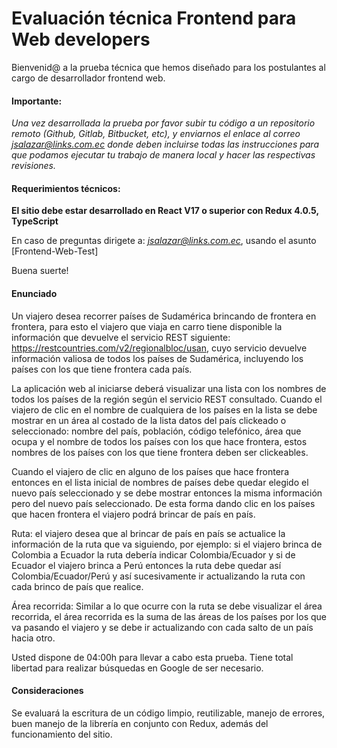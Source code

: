 # Evaluación técnica Frontend para Web developers

Bienvenid@ a la prueba técnica que hemos diseñado para los postulantes al cargo de desarrollador frontend web.

#### Importante: ####
*Una vez desarrollada la prueba por favor subir tu código a un repositorio remoto (Github, Gitlab, Bitbucket, etc), y enviarnos el enlace al correo jsalazar@links.com.ec donde deben incluirse todas las instrucciones para que podamos ejecutar tu trabajo de manera local y hacer las respectivas revisiones.*

#### Requerimientos técnicos: ####
**El sitio debe estar desarrollado en React V17 o superior con Redux 4.0.5, TypeScript**

En caso de preguntas dirigete a: *jsalazar@links.com.ec*, usando el asunto [Frontend-Web-Test]

Buena suerte!

#### Enunciado

Un viajero desea recorrer países de Sudamérica brincando de frontera en frontera, para esto el viajero que viaja en carro tiene disponible la información que devuelve el servicio REST siguiente:
https://restcountries.com/v2/regionalbloc/usan, cuyo servicio devuelve información valiosa de todos los países de Sudamérica, incluyendo los países con los que tiene frontera cada país.

La aplicación web al iniciarse deberá visualizar una lista con los nombres de todos los países de la región según el servicio REST consultado. Cuando el viajero de clic en el nombre de cualquiera de los países en la lista se debe mostrar en un área al costado de la lista datos del país clickeado o seleccionado: nombre del país, población, código telefónico, área que ocupa y el nombre de todos los países con los que hace frontera, estos nombres de los países con los que tiene frontera deben ser clickeables.

Cuando el viajero de clic en alguno de los países que hace frontera entonces en el lista inicial de nombres de países debe quedar elegido el nuevo país seleccionado y se debe mostrar entonces la misma información pero del nuevo país seleccionado. De esta forma dando clic en los países que hacen frontera el viajero podrá brincar de país en país.

Ruta: el viajero desea que al brincar de país en país se actualice la información de la ruta que va siguiendo, por ejemplo: si el viajero brinca de Colombia a Ecuador la ruta debería indicar Colombia/Ecuador y si de Ecuador el viajero brinca a Perú entonces la ruta debe quedar así Colombia/Ecuador/Perú y así sucesivamente ir actualizando la ruta con cada brinco de país que realice.

Área recorrida: Similar a lo que ocurre con la ruta se debe visualizar el área recorrida, el área recorrida es la suma de las áreas de los países por los que va pasando el viajero y se debe ir actualizando con cada salto de un país hacia otro.

Usted dispone de 04:00h para llevar a cabo esta prueba. Tiene total libertad para realizar búsquedas en Google de ser necesario.

#### Consideraciones
Se evaluará la escritura de un código limpio, reutilizable, manejo de errores, buen manejo de la librería en conjunto con Redux, además del funcionamiento del sitio.
